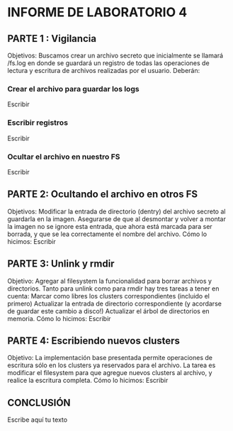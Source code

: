 # INFORME DE LABORATORIO 4

## PARTE 1 : Vigilancia

Objetivos: Buscamos crear un archivo secreto que inicialmente se llamará /fs.log en donde se guardará un registro de todas las operaciones de lectura y escritura de archivos realizadas por el usuario. Deberán:

### Crear el archivo para guardar los logs

Escribir

### Escribir registros

Escribir

### Ocultar el archivo en nuestro FS

Escribir

## PARTE 2: Ocultando el archivo en otros FS

Objetivos:
Modificar la entrada de directorio (dentry) del archivo secreto al guardarla en la imagen.
Asegurarse de que al desmontar y volver a montar la imagen no se ignore esta entrada, que ahora está marcada para ser borrada, y que se lea correctamente el nombre del archivo.
Cómo lo hicimos:
Escribir

## PARTE 3: Unlink y rmdir

Objetivo: Agregar al filesystem la funcionalidad para borrar archivos y directorios. Tanto para unlink como para rmdir hay tres tareas a tener en cuenta:
Marcar como libres los clusters correspondientes (incluido el primero)
Actualizar la entrada de directorio correspondiente (y acordarse de guardar este cambio a disco!)
Actualizar el árbol de directorios en memoria.
Cómo lo hicimos:
Escribir

## PARTE 4: Escribiendo nuevos clusters

Objetivo: La implementación base presentada permite operaciones de escritura sólo en los clusters ya reservados para el archivo.
La tarea es modificar el filesystem para que agregue nuevos clusters al archivo, y realice la escritura completa. 
Cómo lo hicimos:
Escribir

## CONCLUSIÓN

Escribe aquí tu texto
